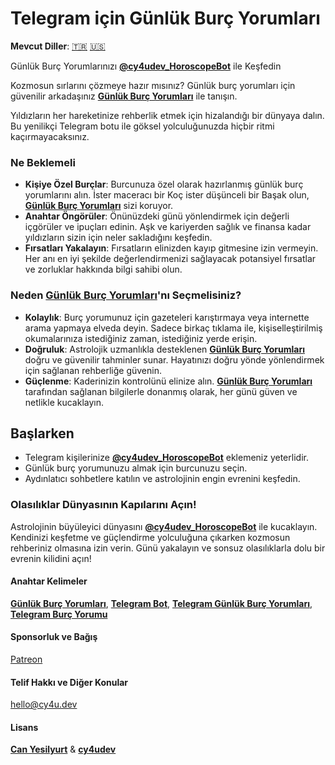 # Telegram için Günlük Burç Yorumları

**Mevcut Diller**: [🇹🇷](https://cy4u.dev/Daily-Horoscope/tr "Türkçe") [🇺🇸](https://cy4u.dev/Daily-Horoscope/ "İngilizce")

Günlük Burç Yorumlarınızı [**@cy4udev_HoroscopeBot**](https://t.me/cy4udev_HoroscopeBot "Günlük Burç Yorumları") ile Keşfedin

Kozmosun sırlarını çözmeye hazır mısınız? Günlük burç yorumları için güvenilir arkadaşınız [**Günlük Burç Yorumları**](https://cy4u.dev/Daily-Horoscope/README-TR "Günlük Burç Yorumları") ile tanışın.

Yıldızların her hareketinize rehberlik etmek için hizalandığı bir dünyaya dalın. Bu yenilikçi Telegram botu ile göksel yolculuğunuzda hiçbir ritmi kaçırmayacaksınız.

### Ne Beklemeli

- **Kişiye Özel Burçlar**: Burcunuza özel olarak hazırlanmış günlük burç yorumlarını alın. İster maceracı bir Koç ister düşünceli bir Başak olun, [**Günlük Burç Yorumları**](https://cy4u.dev/Daily-Horoscope/README-TR "Günlük Burç Yorumları") sizi koruyor.
- **Anahtar Öngörüler**: Önünüzdeki günü yönlendirmek için değerli içgörüler ve ipuçları edinin. Aşk ve kariyerden sağlık ve finansa kadar yıldızların sizin için neler sakladığını keşfedin.
- **Fırsatları Yakalayın**: Fırsatların elinizden kayıp gitmesine izin vermeyin. Her anı en iyi şekilde değerlendirmenizi sağlayacak potansiyel fırsatlar ve zorluklar hakkında bilgi sahibi olun.

### Neden [Günlük Burç Yorumları](https://cy4u.dev/Daily-Horoscope/README-TR "Günlük Burç Yorumları")'nı Seçmelisiniz?

- **Kolaylık**: Burç yorumunuz için gazeteleri karıştırmaya veya internette arama yapmaya elveda deyin. Sadece birkaç tıklama ile, kişiselleştirilmiş okumalarınıza istediğiniz zaman, istediğiniz yerde erişin.
- **Doğruluk**: Astrolojik uzmanlıkla desteklenen [**Günlük Burç Yorumları**](https://cy4u.dev/Daily-Horoscope/README-TR "Günlük Burç Yorumları") doğru ve güvenilir tahminler sunar. Hayatınızı doğru yönde yönlendirmek için sağlanan rehberliğe güvenin.
- **Güçlenme**: Kaderinizin kontrolünü elinize alın. [**Günlük Burç Yorumları**](https://cy4u.dev/Daily-Horoscope/README-TR "Günlük Burç Yorumları") tarafından sağlanan bilgilerle donanmış olarak, her günü güven ve netlikle kucaklayın.

## Başlarken

- Telegram kişilerinize [**@cy4udev_HoroscopeBot**](https://t.me/cy4udev_HoroscopeBot "Günlük Burç Yorumu") eklemeniz yeterlidir.
- Günlük burç yorumunuzu almak için burcunuzu seçin.
- Aydınlatıcı sohbetlere katılın ve astrolojinin engin evrenini keşfedin.

### Olasılıklar Dünyasının Kapılarını Açın!

Astrolojinin büyüleyici dünyasını [**@cy4udev_HoroscopeBot**](https://t.me/cy4udev_HoroscopeBot "Günlük Burç Yorumları") ile kucaklayın. Kendinizi keşfetme ve güçlendirme yolculuğuna çıkarken kozmosun rehberiniz olmasına izin verin. Günü yakalayın ve sonsuz olasılıklarla dolu bir evrenin kilidini açın!

#### Anahtar Kelimeler

[**Günlük Burç Yorumları**](https://cy4u.dev/Daily-Horoscope/README-TR "Günlük Burç Yorumları"), [**Telegram Bot**](https://cy4u.dev "Telegram Bot Yorumları"), [**Telegram Günlük Burç Yorumları**](https://cy4u.dev/Daily-Horoscope/README-TR "Telegram Günlük Burç Yorumları"), [**Telegram Burç Yorumu**](https://cy4u.dev/Daily-Horoscope/README-TR "Telegram Burç Yorumu")

#### Sponsorluk ve Bağış

[Patreon](https://patreon.com/cy4udev "cy4udev patreon")

#### Telif Hakkı ve Diğer Konular

[hello@cy4u.dev](mailto:hello@cy4u.dev "hello@cy4u.dev")

#### Lisans

[**Can Yesilyurt**](https://canyesilyurt.com "Can Yesilyurt") & [**cy4udev**](https://cy4u.dev "cy4udev")
